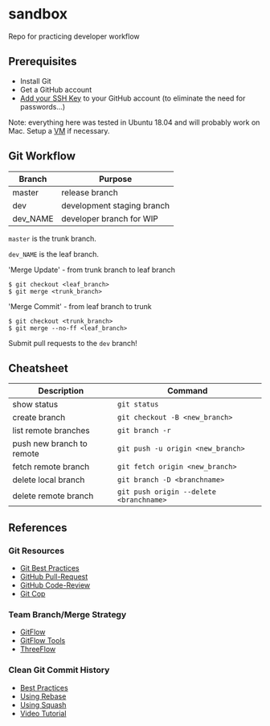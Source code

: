 # sandbox

Repo for practicing developer workflow

## Prerequisites

- Install Git
- Get a GitHub account
- [Add your SSH Key][ghk] to your GitHub account (to eliminate the need for passwords...)

Note: everything here was tested in Ubuntu 18.04 and will probably work on Mac.
Setup a [VM][vvm] if necessary.

[ghk]: https://help.github.com/articles/adding-a-new-ssh-key-to-your-github-account/
[vvm]: https://github.com/andyl/VVM

## Git Workflow

| Branch   | Purpose                    |
|----------|----------------------------|
| master   | release branch             |
| dev      | development staging branch |
| dev_NAME | developer branch for WIP   |

`master` is the trunk branch.

`dev_NAME` is the leaf branch.

'Merge Update' - from trunk branch to leaf branch

    $ git checkout <leaf_branch>
    $ git merge <trunk_branch>

'Merge Commit' - from leaf branch to trunk

    $ git checkout <trunk_branch>
    $ git merge --no-ff <leaf_branch>

Submit pull requests to the `dev` branch!

## Cheatsheet

| Description               | Command                                 |
|---------------------------|-----------------------------------------|
| show status               | `git status`                            |
| create branch             | `git checkout -B <new_branch>`          |
| list remote branches      | `git branch -r`                         |
| push new branch to remote | `git push -u origin <new_branch>`       |
| fetch remote branch       | `git fetch origin <new_branch>`         |
| delete local branch       | `git branch -D <branchname>`            |
| delete remote branch      | `git push origin --delete <branchname>` |

## References

### Git Resources

- [Git Best Practices][a1]
- [GitHub Pull-Request][a2]
- [GitHub Code-Review][a3]
- [Git Cop][a4]

### Team Branch/Merge Strategy

- [GitFlow][b1]
- [GitFlow Tools][b2]
- [ThreeFlow][b3]

### Clean Git Commit History

- [Best Practices][c1]
- [Using Rebase][c2]
- [Using Squash][c3]
- [Video Tutorial][c4]

[a1]: https://sethrobertson.github.io/GitBestPractices
[a2]: https://help.github.com/articles/about-pull-requests/
[a3]: https://help.github.com/articles/about-pull-request-reviews/
[a4]: https://github.com/bkuhlmann/git-cop

[b1]: http://nvie.com/posts/a-successful-git-branching-model/
[b2]: https://github.com/petervanderdoes/gitflow-avh
[b3]: http://www.nomachetejuggling.com/2017/04/09/a-different-branching-strategy/

[c1]: https://github.com/mockito/mockito/wiki/Using-git-to-prepare-your-PR-to-have-a-clean-history
[c2]: http://www.siliconfidential.com/articles/15-seconds-to-cleaner-git-history/
[c3]: https://coderwall.com/p/qybb6a/squash-your-git-commits-for-a-clean-history
[c4]: https://www.youtube.com/watch?v=2E23I9PzplM

